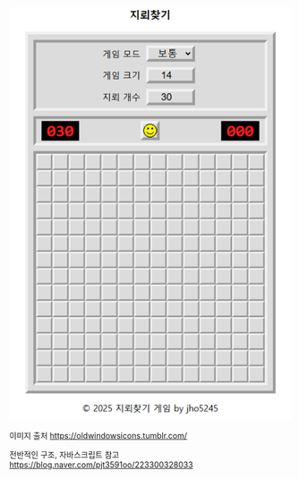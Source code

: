 ![alt text](image.png)

이미지 출처
https://oldwindowsicons.tumblr.com/

전반적인 구조, 자바스크립트 참고
https://blog.naver.com/pjt3591oo/223300328033
